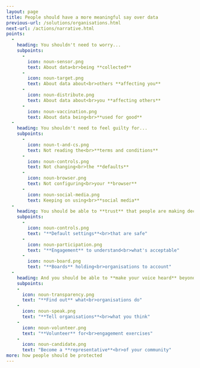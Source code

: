 ```yaml
---
layout: page
title: People should have a more meaningful say over data
previous-url: /solutions/organisations.html
next-url: /actions/narrative.html
points:
  -
    heading: You shouldn't need to worry...
    subpoints:
      -
        icon: noun-sensor.png
        text: About data<br>being **collected**
      -
        icon: noun-target.png
        text: About data about<br>others **affecting you**
      -
        icon: noun-distribute.png
        text: About data about<br>you **affecting others**
      -
        icon: noun-vaccination.png
        text: About data being<br>**used for good**
  -
    heading: You shouldn't need to feel guilty for...
    subpoints:
      -
        icon: noun-t-and-cs.png
        text: Not reading the<br>**terms and conditions**
      -
        icon: noun-controls.png
        text: Not changing<br>the **defaults**
      -
        icon: noun-browser.png
        text: Not configuring<br>your **browser**
      -
        icon: noun-social-media.png
        text: Keeping on using<br>**social media**
  -
    heading: You should be able to **trust** that people are making decisions about data in **everyone's interest**
    subpoints:
      -
        icon: noun-controls.png
        text: "**Default settings**<br>that are safe"
      -
        icon: noun-participation.png
        text: "**Engagement** to understand<br>what's acceptable"
      -
        icon: noun-board.png
        text: "**Boards** holding<br>organisations to account"
  -
    heading: And you should be able to **make your voice heard** beyond control panels
    subpoints:
    -
      icon: noun-transparency.png
      text: "**Find out** what<br>organisations do"
    -
      icon: noun-speak.png
      text: "**Tell organisations**<br>what you think"
    -
      icon: noun-volunteer.png
      text: "**Volunteer** for<br>engagement exercises"
    -
      icon: noun-candidate.png
      text: "Become a **representative**<br>of your community"
more: how people should be protected
---
```

